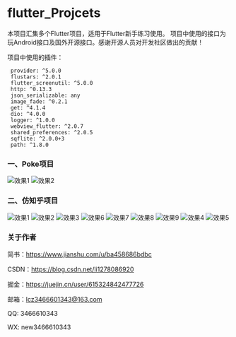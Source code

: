 

# flutter_Projcets

本项目汇集多个Flutter项目，适用于Flutter新手练习使用。
项目中使用的接口为玩Android接口及国外开源接口。感谢开源人员对开发社区做出的贡献！

项目中使用的插件：

 ```
  provider: ^5.0.0
  flustars: ^2.0.1
  flutter_screenutil: ^5.0.0
  http: ^0.13.3
  json_serializable: any
  image_fade: ^0.2.1
  get: ^4.1.4
  dio: ^4.0.0
  logger: ^1.0.0
  webview_flutter: ^2.0.7
  shared_preferences: ^2.0.5
  sqflite: ^2.0.0+3
  path: ^1.8.0
```

### 一、Poke项目

![效果1](https://upload-images.jianshu.io/upload_images/16805720-5b470b9bdf11ef83.jpg?imageMogr2/auto-orient/strip%7CimageView2/2/w/1240)
![效果2](https://user-images.githubusercontent.com/49055241/119290094-7634b900-bc7e-11eb-818f-fb610ba67b21.jpg)

### 二、仿知乎项目

![效果1](https://user-images.githubusercontent.com/49055241/119290302-daf01380-bc7e-11eb-95d3-2ed79f53276e.jpg)
![效果2](https://user-images.githubusercontent.com/49055241/119290306-db88aa00-bc7e-11eb-9f19-fc1a595cf000.jpg)
![效果3](https://user-images.githubusercontent.com/49055241/119290309-dc214080-bc7e-11eb-830d-6653e65820e3.jpg)
![效果6](https://upload-images.jianshu.io/upload_images/16805720-e302488f416055d9.jpg?imageMogr2/auto-orient/strip%7CimageView2/2/w/1240)
![效果7](https://upload-images.jianshu.io/upload_images/16805720-49ba7a2b5d4cf893.jpg?imageMogr2/auto-orient/strip%7CimageView2/2/w/1240)
![效果8](https://upload-images.jianshu.io/upload_images/16805720-36faa244277e3157.jpg?imageMogr2/auto-orient/strip%7CimageView2/2/w/1240)
![效果9](https://upload-images.jianshu.io/upload_images/16805720-5896ceec02da98ae.jpg?imageMogr2/auto-orient/strip%7CimageView2/2/w/1240)
![效果4](https://user-images.githubusercontent.com/49055241/119481768-aadf6800-bd85-11eb-8abb-337508b7eb7c.jpg)
![效果5](https://user-images.githubusercontent.com/49055241/119481765-a9ae3b00-bd85-11eb-9a87-5b266033c750.jpg)


### 关于作者
  简书：https://www.jianshu.com/u/ba458686bdbc
  
  CSDN：https://blog.csdn.net/li1278086920
  
  掘金：https://juejin.cn/user/615324842477726
  
  邮箱：lcz3466601343@163.com
  
  QQ: 3466610343
  
  WX: new3466610343

